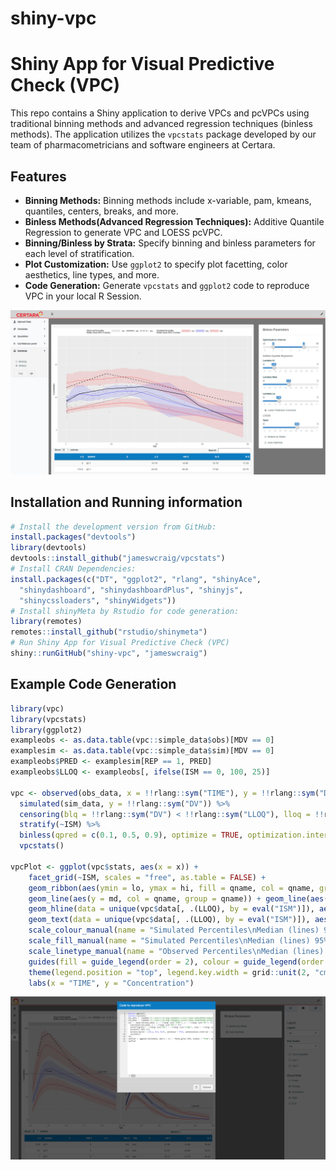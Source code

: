 shiny-vpc
========

# Shiny App for Visual Predictive Check (VPC)

This repo contains a Shiny application to derive VPCs and pcVPCs using traditional binning methods and advanced regression techniques (binless methods).
The application utilizes the `vpcstats` package developed by our team of pharmacometricians and software engineers at Certara.


## Features

* **Binning Methods:** Binning methods include x-variable, pam, kmeans, quantiles, centers, breaks, and more. 
* **Binless Methods(Advanced Regression Techniques):** Additive Quantile Regression to generate VPC and LOESS pcVPC.
* **Binning/Binless by Strata:** Specify binning and binless parameters for each level of stratification.
* **Plot Customization:** Use `ggplot2` to specify plot facetting, color aesthetics, line types, and more.
* **Code Generation:** Generate `vpcstats` and `ggplot2` code to reproduce VPC in your local R Session.

![Example](./inst/img/fig_a_regression_approach_vpc.png)


## Installation and Running information

``` r
# Install the development version from GitHub:
install.packages("devtools")
library(devtools)
devtools::install_github("jameswcraig/vpcstats")
# Install CRAN Dependencies:
install.packages(c("DT", "ggplot2", "rlang", "shinyAce",
  "shinydashboard", "shinydashboardPlus", "shinyjs",
  "shinycssloaders", "shinyWidgets"))
# Install shinyMeta by Rstudio for code generation:
library(remotes)
remotes::install_github("rstudio/shinymeta")
# Run Shiny App for Visual Predictive Check (VPC)
shiny::runGitHub("shiny-vpc", "jameswcraig")


```

## Example Code Generation

``` r
library(vpc)
library(vpcstats)
library(ggplot2)
exampleobs <- as.data.table(vpc::simple_data$obs)[MDV == 0]
examplesim <- as.data.table(vpc::simple_data$sim)[MDV == 0]
exampleobs$PRED <- examplesim[REP == 1, PRED]
exampleobs$LLOQ <- exampleobs[, ifelse(ISM == 0, 100, 25)]

vpc <- observed(obs_data, x = !!rlang::sym("TIME"), y = !!rlang::sym("DV")) %>%
  simulated(sim_data, y = !!rlang::sym("DV")) %>%
  censoring(blq = !!rlang::sym("DV") < !!rlang::sym("LLOQ"), lloq = !!rlang::sym("LLOQ")) %>%
  stratify(~ISM) %>%
  binless(qpred = c(0.1, 0.5, 0.9), optimize = TRUE, optimization.interval = c(0L, 7L), conf.level = 0.95) %>%
  vpcstats()

vpcPlot <- ggplot(vpc$stats, aes(x = x)) + 
	facet_grid(~ISM, scales = "free", as.table = FALSE) + 
	geom_ribbon(aes(ymin = lo, ymax = hi, fill = qname, col = qname, group = qname), alpha = 0.1, col = NA) + 
	geom_line(aes(y = md, col = qname, group = qname)) + geom_line(aes(y = y, linetype = qname), size = 1) + 
	geom_hline(data = unique(vpc$data[, .(LLOQ), by = eval("ISM")]), aes(yintercept = !!as.symbol("LLOQ")), linetype = "dotted", size = 1) + 
	geom_text(data = unique(vpc$data[, .(LLOQ), by = eval("ISM")]), aes(x = 10, y = LLOQ, label = paste("LLOQ", LLOQ, sep = "="), ), vjust = -1) + 
	scale_colour_manual(name = "Simulated Percentiles\nMedian (lines) 95% CI (areas)", breaks = c("q0.1", "q0.5", "q0.9"), values = c("red", "blue", "red"), labels = c("10%", "50%", "90%")) + 
	scale_fill_manual(name = "Simulated Percentiles\nMedian (lines) 95% CI (areas)", breaks = c("q0.1", "q0.5", "q0.9"), values = c("red", "blue", "red"), labels = c("10%", "50%", "90%")) + 
	scale_linetype_manual(name = "Observed Percentiles\nMedian (lines) 95% CI (areas)", breaks = c("q0.1", "q0.5", "q0.9"), values = c("dotted", "solid", "dashed"), labels = c("10%", "50%", "90%")) + 
	guides(fill = guide_legend(order = 2), colour = guide_legend(order = 2), linetype = guide_legend(order = 1)) + 
	theme(legend.position = "top", legend.key.width = grid::unit(2, "cm")) + 
	labs(x = "TIME", y = "Concentration")
```
![Example](./inst/img/binless_censored_code_gen.png)

